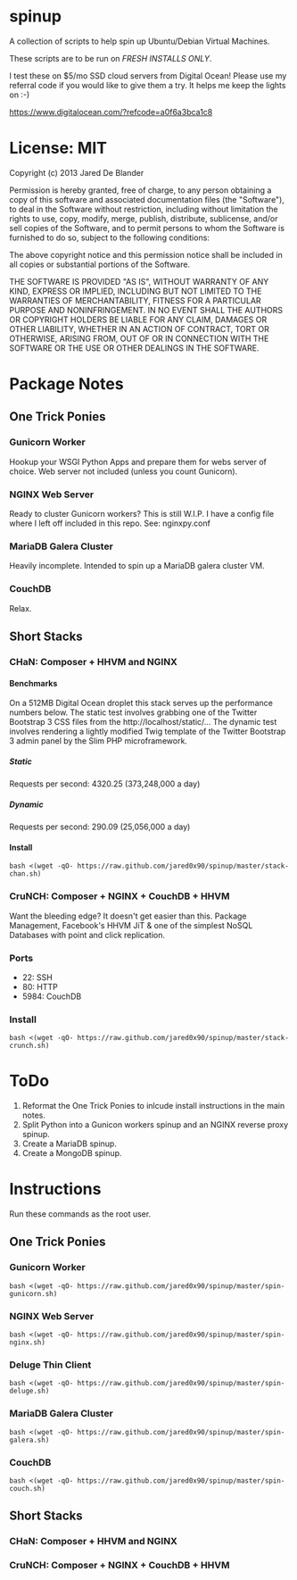 # spinup

A collection of scripts to help spin up Ubuntu/Debian Virtual Machines.

These scripts are to be run on *FRESH INSTALLS ONLY*.

I test these on $5/mo SSD cloud servers from Digital Ocean! Please use my
referral code if you would like to give them a try. It helps me keep the
lights on :-)

https://www.digitalocean.com/?refcode=a0f6a3bca1c8

# License: MIT

Copyright (c) 2013 Jared De Blander

Permission is hereby granted, free of charge, to any person obtaining a copy of
this software and associated documentation files (the "Software"), to deal in
the Software without restriction, including without limitation the rights to
use, copy, modify, merge, publish, distribute, sublicense, and/or sell copies of
the Software, and to permit persons to whom the Software is furnished to do so,
subject to the following conditions:

The above copyright notice and this permission notice shall be included in all
copies or substantial portions of the Software.

THE SOFTWARE IS PROVIDED "AS IS", WITHOUT WARRANTY OF ANY KIND, EXPRESS OR
IMPLIED, INCLUDING BUT NOT LIMITED TO THE WARRANTIES OF MERCHANTABILITY, FITNESS
FOR A PARTICULAR PURPOSE AND NONINFRINGEMENT. IN NO EVENT SHALL THE AUTHORS OR
COPYRIGHT HOLDERS BE LIABLE FOR ANY CLAIM, DAMAGES OR OTHER LIABILITY, WHETHER
IN AN ACTION OF CONTRACT, TORT OR OTHERWISE, ARISING FROM, OUT OF OR IN
CONNECTION WITH THE SOFTWARE OR THE USE OR OTHER DEALINGS IN THE SOFTWARE.

# Package Notes

## One Trick Ponies

### Gunicorn Worker

Hookup your WSGI Python Apps and prepare them for webs server of choice. Web
server not included (unless you count Gunicorn).

### NGINX Web Server

Ready to cluster Gunicorn workers? This is still W.I.P. I have a config file
where I left off included in this repo. See: nginxpy.conf

### MariaDB Galera Cluster

Heavily incomplete. Intended to spin up a MariaDB galera cluster VM.

### CouchDB

Relax.

## Short Stacks

### CHaN: Composer + HHVM and NGINX

#### Benchmarks

On a 512MB Digital Ocean droplet this stack serves up the performance numbers
below. The static test involves grabbing one of the Twitter Bootstrap 3 CSS
files from the http://localhost/static/... The dynamic test involves rendering
a lightly modified Twig template of the Twitter Bootstrap 3 admin panel by the
Slim PHP microframework.

##### Static
Requests per second:    4320.25  (373,248,000 a day)

##### Dynamic
Requests per second:    290.09 (25,056,000 a day)

#### Install
    bash <(wget -qO- https://raw.github.com/jared0x90/spinup/master/stack-chan.sh)

### CruNCH: Composer + NGINX + CouchDB + HHVM
Want the bleeding edge? It doesn't get easier than this. Package Management,
Facebook's HHVM JiT & one of the simplest NoSQL Databases with point and click
replication.

### Ports
* 22: SSH
* 80: HTTP
* 5984: CouchDB

### Install
    bash <(wget -qO- https://raw.github.com/jared0x90/spinup/master/stack-crunch.sh)


# ToDo

1. Reformat the One Trick Ponies to inlcude install instructions in the main notes.
2. Split Python into a Gunicon workers spinup and an NGINX reverse proxy spinup.
3. Create a MariaDB spinup.
4. Create a MongoDB spinup.

# Instructions

Run these commands as the root user.

## One Trick Ponies

### Gunicorn Worker

    bash <(wget -qO- https://raw.github.com/jared0x90/spinup/master/spin-gunicorn.sh)

### NGINX Web Server

    bash <(wget -qO- https://raw.github.com/jared0x90/spinup/master/spin-nginx.sh)

### Deluge Thin Client

    bash <(wget -qO- https://raw.github.com/jared0x90/spinup/master/spin-deluge.sh)

### MariaDB Galera Cluster

    bash <(wget -qO- https://raw.github.com/jared0x90/spinup/master/spin-galera.sh)

### CouchDB

    bash <(wget -qO- https://raw.github.com/jared0x90/spinup/master/spin-couch.sh)

## Short Stacks

### CHaN: Composer + HHVM and NGINX



### CruNCH: Composer + NGINX + CouchDB + HHVM



